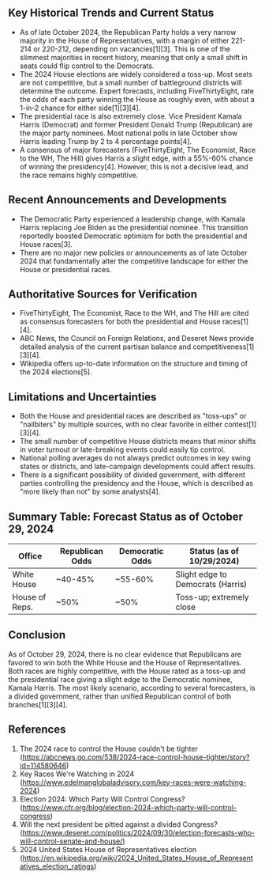 ## Key Historical Trends and Current Status

- As of late October 2024, the Republican Party holds a very narrow majority in the House of Representatives, with a margin of either 221-214 or 220-212, depending on vacancies[1][3]. This is one of the slimmest majorities in recent history, meaning that only a small shift in seats could flip control to the Democrats.
- The 2024 House elections are widely considered a toss-up. Most seats are not competitive, but a small number of battleground districts will determine the outcome. Expert forecasts, including FiveThirtyEight, rate the odds of each party winning the House as roughly even, with about a 1-in-2 chance for either side[1][3][4].
- The presidential race is also extremely close. Vice President Kamala Harris (Democrat) and former President Donald Trump (Republican) are the major party nominees. Most national polls in late October show Harris leading Trump by 2 to 4 percentage points[4].
- A consensus of major forecasters (FiveThirtyEight, The Economist, Race to the WH, The Hill) gives Harris a slight edge, with a 55%-60% chance of winning the presidency[4]. However, this is not a decisive lead, and the race remains highly competitive.

## Recent Announcements and Developments

- The Democratic Party experienced a leadership change, with Kamala Harris replacing Joe Biden as the presidential nominee. This transition reportedly boosted Democratic optimism for both the presidential and House races[3].
- There are no major new policies or announcements as of late October 2024 that fundamentally alter the competitive landscape for either the House or presidential races.

## Authoritative Sources for Verification

- FiveThirtyEight, The Economist, Race to the WH, and The Hill are cited as consensus forecasters for both the presidential and House races[1][4].
- ABC News, the Council on Foreign Relations, and Deseret News provide detailed analysis of the current partisan balance and competitiveness[1][3][4].
- Wikipedia offers up-to-date information on the structure and timing of the 2024 elections[5].

## Limitations and Uncertainties

- Both the House and presidential races are described as "toss-ups" or "nailbiters" by multiple sources, with no clear favorite in either contest[1][3][4].
- The small number of competitive House districts means that minor shifts in voter turnout or late-breaking events could easily tip control.
- National polling averages do not always predict outcomes in key swing states or districts, and late-campaign developments could affect results.
- There is a significant possibility of divided government, with different parties controlling the presidency and the House, which is described as "more likely than not" by some analysts[4].

## Summary Table: Forecast Status as of October 29, 2024

| Office            | Republican Odds | Democratic Odds | Status (as of 10/29/2024)         |
|-------------------|----------------|----------------|------------------------------------|
| White House       | ~40-45%        | ~55-60%         | Slight edge to Democrats (Harris)  |
| House of Reps.    | ~50%           | ~50%            | Toss-up; extremely close           |

## Conclusion

As of October 29, 2024, there is no clear evidence that Republicans are favored to win both the White House and the House of Representatives. Both races are highly competitive, with the House rated as a toss-up and the presidential race giving a slight edge to the Democratic nominee, Kamala Harris. The most likely scenario, according to several forecasters, is a divided government, rather than unified Republican control of both branches[1][3][4].

## References

1. The 2024 race to control the House couldn't be tighter (https://abcnews.go.com/538/2024-race-control-house-tighter/story?id=114580646)
2. Key Races We're Watching in 2024 (https://www.edelmanglobaladvisory.com/key-races-were-watching-2024)
3. Election 2024: Which Party Will Control Congress? (https://www.cfr.org/blog/election-2024-which-party-will-control-congress)
4. Will the next president be pitted against a divided Congress? (https://www.deseret.com/politics/2024/09/30/election-forecasts-who-will-control-senate-and-house/)
5. 2024 United States House of Representatives election (https://en.wikipedia.org/wiki/2024_United_States_House_of_Representatives_election_ratings)
